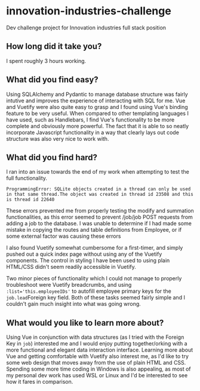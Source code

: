# innovation-industries-challenge
Dev challenge project for Innovation industries full stack position

## How long did it take you?

I spent roughly 3 hours working.

## What did you find easy?

Using SQLAlchemy and Pydantic to manage database structure was fairly intutive and improves the experience of interacting with SQL for me.
Vue and Vuetify were also quite easy to grasp and I found using Vue's binding feature to be very useful. When compared to other templating languages I have used,
such as Handlebars, I find Vue's functionality to be more complete and obviously more powerful. The fact that it is able to so neatly incorporate Javascript functionality 
in a way that clearly lays out code structure was also very nice to work with.

## What did you find hard?

I ran into an issue towards the end of my work when attempting to test the full functionality.

    ProgrammingError: SQLite objects created in a thread can only be used in that same thread.The object was created in thread id 23508 and this is thread id 22640

These errors prevented me from properly testing the modify and summation functionalities, as this error seemed to prevent /job/job POST requests from adding a job to the 
database. I was unable to determine if I had made some mistake in copying the routes and table definitions from Employee, or if some external factor was causing these errors

I also found Vuetify somewhat cumbersome for a first-timer, and simply pushed out a quick index page without using any of the Vuetify components. The control in styling
I have been used to using plain HTML/CSS didn't seem readily accessible in Vuetify.

Two minor pieces of functionality which I could not manage to properly troubleshoot were Vuetify breadcrumbs, and using `:list='this.employeeIDs'` to autofill employee 
primary keys for the `job.lead`Foreign key field. Both of these tasks seemed fairly simple and I couldn't gain much insight into what was going wrong.

## What would you like to learn more about?

Using Vue in conjunction with data structures (as I tried with the Foreign Key in `job`) interested me and I would enjoy putting together/orking with a more functional and elegant 
data interaction interface. Learning more about Vue and getting comfortable with Vuetify also interest me, as I'd like to try some web design that moves away from the use 
of plain HTML and CSS. Spending some more time coding in Windows is also appealing, as most of my personal dev work has used WSL or Linux and I'd be interested to see how
it fares in comparison.
